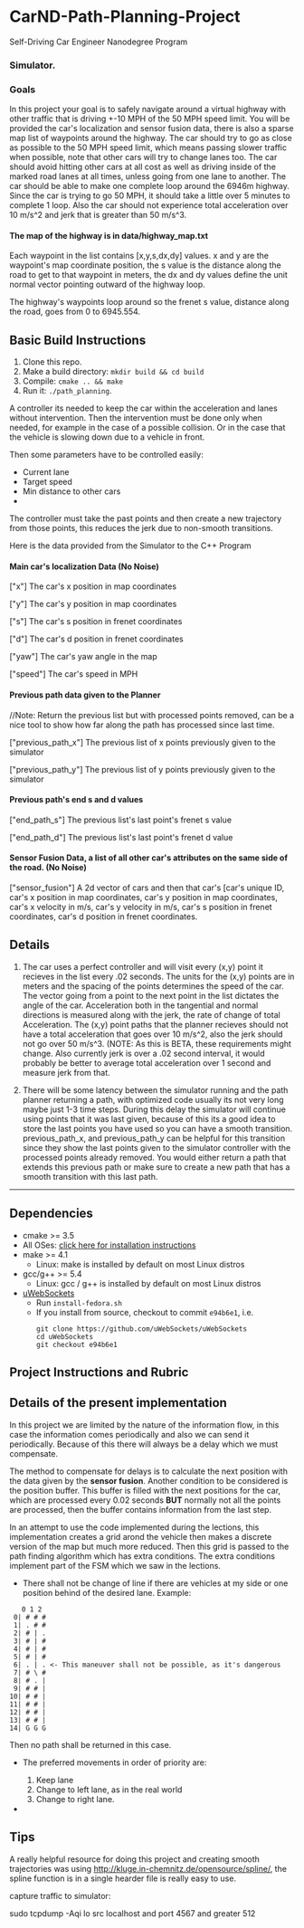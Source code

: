 # CarND-Path-Planning-Project
Self-Driving Car Engineer Nanodegree Program
   
### Simulator.

### Goals
In this project your goal is to safely navigate around a virtual highway with other traffic that is driving +-10 MPH of the 50 MPH speed limit. You will be provided the car's localization and sensor fusion data, there is also a sparse map list of waypoints around the highway. The car should try to go as close as possible to the 50 MPH speed limit, which means passing slower traffic when possible, note that other cars will try to change lanes too. The car should avoid hitting other cars at all cost as well as driving inside of the marked road lanes at all times, unless going from one lane to another. The car should be able to make one complete loop around the 6946m highway. Since the car is trying to go 50 MPH, it should take a little over 5 minutes to complete 1 loop. Also the car should not experience total acceleration over 10 m/s^2 and jerk that is greater than 50 m/s^3.

#### The map of the highway is in data/highway_map.txt
Each waypoint in the list contains  [x,y,s,dx,dy] values. x and y are the waypoint's map coordinate position, the s value is the distance along the road to get to that waypoint in meters, the dx and dy values define the unit normal vector pointing outward of the highway loop.

The highway's waypoints loop around so the frenet s value, distance along the road, goes from 0 to 6945.554.

## Basic Build Instructions

1. Clone this repo.
2. Make a build directory: `mkdir build && cd build`
3. Compile: `cmake .. && make`
4. Run it: `./path_planning`.



A controller its needed to keep the car within the acceleration and lanes without intervention.
Then the intervention must be done only when needed, for example in the case of a possible collision.
Or in the case that the vehicle is slowing down due to a vehicle in front.

Then some parameters have to be controlled easily:
* Current lane
* Target speed
* Min distance to other cars
* 

The controller must take the past points and then create a new trajectory from those points, this reduces the 
jerk due to non-smooth transitions.



Here is the data provided from the Simulator to the C++ Program

#### Main car's localization Data (No Noise)

["x"] The car's x position in map coordinates

["y"] The car's y position in map coordinates

["s"] The car's s position in frenet coordinates

["d"] The car's d position in frenet coordinates

["yaw"] The car's yaw angle in the map

["speed"] The car's speed in MPH

#### Previous path data given to the Planner

//Note: Return the previous list but with processed points removed, can be a nice tool to show how far along
the path has processed since last time. 

["previous_path_x"] The previous list of x points previously given to the simulator

["previous_path_y"] The previous list of y points previously given to the simulator

#### Previous path's end s and d values 

["end_path_s"] The previous list's last point's frenet s value

["end_path_d"] The previous list's last point's frenet d value

#### Sensor Fusion Data, a list of all other car's attributes on the same side of the road. (No Noise)

["sensor_fusion"] A 2d vector of cars and then that car's [car's unique ID, car's x position in map coordinates, car's y position in map coordinates, car's x velocity in m/s, car's y velocity in m/s, car's s position in frenet coordinates, car's d position in frenet coordinates. 

## Details

1. The car uses a perfect controller and will visit every (x,y) point it recieves in the list every .02 seconds. The units for the (x,y) points are in meters and the spacing of the points determines the speed of the car. The vector going from a point to the next point in the list dictates the angle of the car. Acceleration both in the tangential and normal directions is measured along with the jerk, the rate of change of total Acceleration. The (x,y) point paths that the planner recieves should not have a total acceleration that goes over 10 m/s^2, also the jerk should not go over 50 m/s^3. (NOTE: As this is BETA, these requirements might change. Also currently jerk is over a .02 second interval, it would probably be better to average total acceleration over 1 second and measure jerk from that.

2. There will be some latency between the simulator running and the path planner returning a path, with optimized code usually its not very long maybe just 1-3 time steps. During this delay the simulator will continue using points that it was last given, because of this its a good idea to store the last points you have used so you can have a smooth transition. previous_path_x, and previous_path_y can be helpful for this transition since they show the last points given to the simulator controller with the processed points already removed. You would either return a path that extends this previous path or make sure to create a new path that has a smooth transition with this last path.



---

## Dependencies

* cmake >= 3.5
 * All OSes: [click here for installation instructions](https://cmake.org/install/)
* make >= 4.1
  * Linux: make is installed by default on most Linux distros
* gcc/g++ >= 5.4
  * Linux: gcc / g++ is installed by default on most Linux distros
* [uWebSockets](https://github.com/uWebSockets/uWebSockets)
  * Run  `install-fedora.sh`
  * If you install from source, checkout to commit `e94b6e1`, i.e.
    ```
    git clone https://github.com/uWebSockets/uWebSockets 
    cd uWebSockets
    git checkout e94b6e1
    ```

## Project Instructions and Rubric

## Details of the present implementation

In this project we are limited by the nature of the information flow, in this case the information comes
periodically and also we can send it periodically. Because of this there will always be a delay which we
must compensate. 

The method to compensate for delays is to calculate the next position with the data given by the **sensor fusion**.
Another condition to be considered is the position buffer. This buffer is filled with the next positions for
the car, which are processed every 0.02 seconds **BUT** normally not all the points are processed, then the
buffer contains information from the last step. 

In an attempt to use the code implemented during the lections, this implementation creates a grid arond
the vehicle then makes a discrete version of the map but much more reduced. Then this grid is passed to the
path finding algorithm which has extra conditions. The extra conditions implement part of the FSM which 
we saw in the lections.

- There shall not be change of line if there are vehicles at my side or one position behind of the desired lane.
Example:
```
   0 1 2
 0| # # # 
 1| . # # 
 2| # | . 
 3| # | # 
 4| # | # 
 5| # | # 
 6| . | . <- This maneuver shall not be possible, as it's dangerous
 7| # \ # 
 8| # . | 
 9| # # | 
10| # # | 
11| # # | 
12| # # | 
13| # # | 
14| G G G 
```

Then no path shall be returned in this case.

- The preferred movements in order of priority are:
    1. Keep lane
    2. Change to left lane, as in the real world
    3. Change to right lane.
    
- 


## Tips

A really helpful resource for doing this project and creating smooth trajectories was using http://kluge.in-chemnitz.de/opensource/spline/, the spline function is in a single hearder file is really easy to use.


capture traffic to simulator: 

sudo tcpdump -Aqi lo src localhost and port 4567 and greater 512